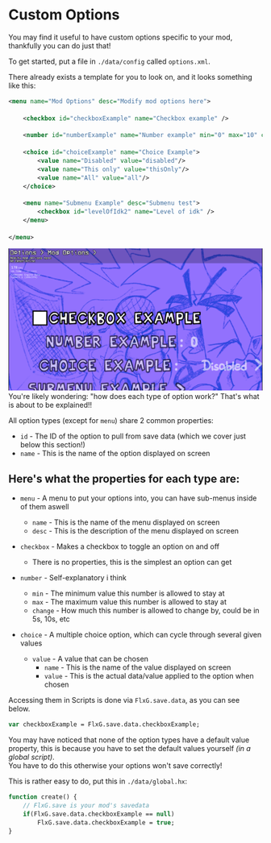 # Custom Options
You may find it useful to have custom options specific to your mod, thankfully you can do just that!

To get started, put a file in `./data/config` called `options.xml`.

There already exists a template for you to look on, and it looks something like this:

```xml
<menu name="Mod Options" desc="Modify mod options here">

	<checkbox id="checkboxExample" name="Checkbox example" />

	<number id="numberExample" name="Number example" min="0" max="10" change="1"/>

	<choice id="choiceExample" name="Choice Example">
		<value name="Disabled" value="disabled"/>
		<value name="This only" value="thisOnly"/>
		<value name="All" value="all"/>
	</choice>

	<menu name="Submenu Example" desc="Submenu test">
		<checkbox id="levelOfIdk2" name="Level of idk" />
	</menu>

</menu>
```
<img src="./Custom options.png"/>
You're likely wondering: "how does each type of option work?"
That's what is about to be explained!!

All option types (except for `menu`) share 2 common properties:
- `id` - The ID of the option to pull from save data (which we cover just below this section!)
- `name` - This is the name of the option displayed on screen

## Here's what the properties for each type are:

- `menu` - A menu to put your options into, you can have sub-menus inside of them aswell
    - `name` - This is the name of the menu displayed on screen
    - `desc` - This is the description of the menu displayed on screen

- `checkbox` - Makes a checkbox to toggle an option on and off
    - There is no properties, this is the simplest an option can get

- `number` - Self-explanatory i think
    - `min` - The minimum value this number is allowed to stay at
    - `max` - The maximum value this number is allowed to stay at
    - `change` - How much this number is allowed to change by, could be in 5s, 10s, etc

- `choice` - A multiple choice option, which can cycle through several given values
    - `value` - A value that can be chosen
        - `name` - This is the name of the value displayed on screen
        - `value` - This is the actual data/value applied to the option when chosen

Accessing them in Scripts is done via ``FlxG.save.data``, as you can see below.
```haxe
var checkboxExample = FlxG.save.data.checkboxExample;
```

You may have noticed that none of the option types have a default value property,
this is because you have to set the default values yourself *(in a global script)*.<br>
You have to do this otherwise your options won't save correctly!

This is rather easy to do, put this in `./data/global.hx`:
```haxe
function create() {
    // FlxG.save is your mod's savedata
    if(FlxG.save.data.checkboxExample == null)
        FlxG.save.data.checkboxExample = true;
}
```
